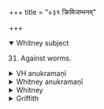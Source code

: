+++
title = "०३१ क्रिमिजम्भनम्"

+++
<details open><summary>Whitney subject</summary>

31. Against worms.
</details>


<details><summary>VH anukramaṇī</summary>

क्रिमिजम्भनम्।  
१-५ कण्वः। मही, चन्द्रमाः। अनुष्टुप्, २, ४ उपरिष्टाद्विराड्बृहती, ३, ५ आर्षी त्रिष्टुप्।
</details>

<details><summary>Whitney anukramaṇī</summary>

[Kāṇva.—mahīdevatyam uta cāndram. ānuṣṭubham: 2. upariṣṭāvirāḍbṛhatī; 3. ārṣī triṣṭubh; 4. prāguktā bṛhatī; j. prāguktā triṣṭubh.]
</details>



<details><summary>Whitney</summary>

### Comment
Found also in Pāipp. ii. Used by Kāuś. (27. 14 ff.) in an extended healing rite against worms; the detail of the ceremonial has nothing to do with that of the hymn, and does not illustrate the latter.


### Translations
Translated: Kuhn, KZ. xiii. 135 ff.; Weber, xiii. 199; Ludwig, p. 323; Grill, 6, 98; Griffith, i. 71; Bloomfield, 22, 313.—Cf. Zimmer, pp. 98, 393; Mannhardt, Der Baumkultus der Germanen, p. 12 ff.; K. Müllenhoff, Denkmäler deutscher Poesie aus dem 8. bis 12. Jahrhundert 3, i. 17, 181; and especially the old Germanic analogues adduced by Kuhn, l.c. Griffith cites Harper's Magazine, June, 1893, p. 106, for modern usages in vogue near Quebec.
</details>

<details><summary>Griffith</summary>

A charm against all sorts of worms
</details>
